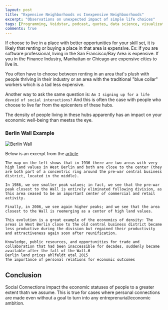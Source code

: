```yaml
---
layout: post
title: "Expensive Neighborhoods vs Inexpensive Neighboorhoods"
excerpt: "Observations on unexpected impact of simple life choices"
tags: [Programming, Voidstar, podcast, quotes, data science, visualization]
comments: true
---
```

If choose to live in a place with better opportunities for your skill set, it is
likely that renting or buying a place in that area is expensive. Ex: if you are
software professional, living in the San Francisco/Bay Area is expensive. If you
in the Finance Industry, Manhattan or Chicago are expensive cities to live in.

You often have to choose between renting in an area that's plush with people
thriving in their industry or an area with the traditional "blue collar"
workers which is a tad less expensive.

Another way to ask the same question is:
``Am I signing up for a life devoid of social interactions?``
And this is often the case with people who choose to live far from the
epicenters of these hubs.

The density of people living in these hubs apparently has an impact on your
economic well-being than meetss the eye.

### Berlin Wall Example
![Berlin Wall](https://ourworldindata.org/uploads/2019/11/berlin-land-prices-Ahlfeldt-etal-2015.png)


Below is an excerpt from the [article](https://ourworldindata.org/personal-relations-econ-outcomes)
```
The map on the left shows that in 1936 there are two areas with very high land values in West Berlin and both are close to the center (they are both part of a concentric ring around the pre-war central business district, located in the middle).

In 1986, we see smaller peak values; in fact, we see that the pre-war peak closest to the Wall is entirely eliminated following division, as this area ceased to be an important center of commercial and retail activity. 

Finally, in 2006, we see again higher peaks; and we see that the area closest to the Wall is reemerging as a center of high land values. 

This evolution is a great example of the economics of density: The areas in West Berlin close to the old central business district became less productive during the division but regained their productivity and attractiveness again soon after reunification. 

Knowledge, public resources, and opportunities for trade and collaboration that had been inaccessible for decades, suddenly became available after the fall of the Wall.6
Berlin land prices ahlfeldt etal 2015
The importance of personal relations for economic outcomes

```

## Conclusion
Social Connections impact the economic statuses of people to a greater extent
thatn we assume. This is true for cases where personal connections are made even
without a goal to turn into any entreprenurial/economic ambition.
